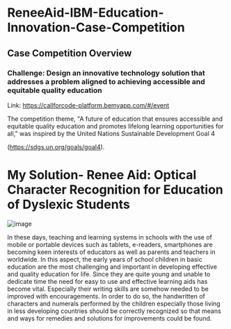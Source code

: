 # ReneeAid-IBM-Education-Innovation-Case-Competition
## Case Competition Overview
### Challenge: Design an innovative technology solution that addresses a problem aligned to achieving accessible and equitable quality education
Link: https://callforcode-platform.bemyapp.com/#/event

The competition theme, "A future of education that ensures accessible and equitable quality education and promotes lifelong learning opportunities for all," was inspired by the United Nations Sustainable Development Goal 4

(https://sdgs.un.org/goals/goal4).

# My Solution- Renee Aid: Optical Character Recognition for Education of Dyslexic Students

![image](https://user-images.githubusercontent.com/73738414/141294882-95b40674-b5bc-4f11-8148-e991c680c85f.png)


In these days, teaching and learning systems in schools with the use of mobile or portable devices such as tablets, e-readers, smartphones are becoming keen interests of educators as well as parents and teachers in worldwide. In this aspect, the early years of school children in basic education are the most challenging and important in developing effective and quality education for life. Since they are quite young and unable to dedicate time the need for easy to use and effective learning aids has become vital. Especially their writing skills are somehow needed to be improved with encouragements. In order to do so, the handwritten of characters and numerals performed by the children especially those living in less developing countries should be correctly recognized so that means and ways for remedies and solutions for improvements could be found.


